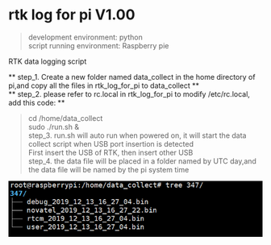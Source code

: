 # rtk log for pi V1.00

> development environment: python  
> script running environment: Raspberry pie

RTK data logging script  

** step_1. Create a new folder named data_collect in the home directory of pi,and copy all the files in rtk_log_for_pi to data_collect **       
** step_2. please refer to rc.local in rtk_log_for_pi to modify /etc/rc.local, add this code: **  
> cd /home/data_collect  
> sudo ./run.sh &    
step_3. run.sh will auto run when powered on, it will start the data collect script when USB port insertion is detected  
		First insert the USB of RTK, then insert other USB     
step_4. the data file will be placed in a folder named by UTC day,and the data file will be named by the pi system time  

![未找到图片](data_path.png)  

